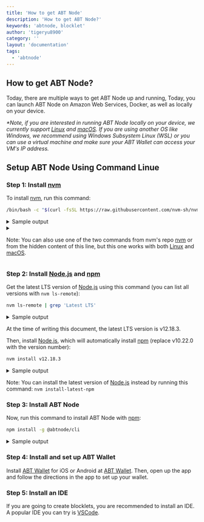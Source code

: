 ```yaml
---
title: 'How to get ABT Node'
description: 'How to get ABT Node?'
keywords: 'abtnode, blocklet'
author: 'tigeryu8900'
category: ''
layout: 'documentation'
tags:
  - 'abtnode'
---
```


## How to get ABT Node?

Today, there are multiple ways to get ABT Node up and running, Today, you can launch ABT Node on Amazon Web Services, Docker, as well as locally on your device.

_*Note, if you are interested in running ABT Node locally on your device, we currently support [Linux] and [macOS]. If you are using another OS like Windows, we recommend using Windows Subsystem Linux (WSL) or you can use a virtual machine and make sure your ABT Wallet can access your VM's IP address._

## Setup ABT Node Using Command Linue

### Step 1: Install [nvm]

To install [nvm], run this command:

```bash
/bin/bash -c "$(curl -fsSL https://raw.githubusercontent.com/nvm-sh/nvm/master/install.sh)"
```

<details>
<summary>Sample output</summary>

![install nvm](./images/install_nvm.gif)

</details>

<details>
<summary>

Note: You can also use one of the two commands from nvm's repo [nvm] or from the hidden content of this line, but this
one works with both [Linux] and [macOS].

</summary>

This one works on [macOS]:

```bash
curl -o- https://raw.githubusercontent.com/nvm-sh/nvm/v0.35.3/install.sh | bash
```

and this one works on [Linux]:

```bash
wget -qO- https://raw.githubusercontent.com/nvm-sh/nvm/v0.35.3/install.sh | bash
```

</details>

### Step 2: Install [Node.js] and [npm]

Get the latest LTS version of [Node.js] using this command (you can list all versions with `nvm ls-remote`):

```bash
nvm ls-remote | grep 'Latest LTS'
```

<details>
<summary>Sample output</summary>

![list Node.js versions](./images/list_node_versions.gif)

</details>

At the time of writing this document, the latest LTS version is v12.18.3.

Then, install [Node.js], which will automatically install [npm] (replace v10.22.0 with the version number):

```bash
nvm install v12.18.3
```

<details>
<summary>Sample output</summary>

![install Node.js](./images/install_node.gif)

</details>

Note: You can install the latest version of [Node.js] instead by running this command: `nvm install-latest-npm`

### Step 3: Install ABT Node

Now, run this command to install ABT Node with [npm]:

```bash
npm install -g @abtnode/cli
```

<details>
<summary>Sample output</summary>

![install ABT Node](./images/install_abtnode.gif)

</details>

### Step 4: Install and set up ABT Wallet

Install [ABT Wallet](https://abtwallet.io) for iOS or Android at [ABT Wallet](https://abtwallet.io). Then, open up the app and follow the
directions in the app to set up your wallet.

### Step 5: Install an IDE

If you are going to create blocklets, you are recommended to install an IDE. A popular IDE you can try is
[VSCode](http://code.visualstudio.com).

[Linux]:   https://www.linux.org
[macOS]:   https://www.apple.com/macos
[nvm]:     https://github.com/nvm-sh/nvm
[Node.js]: https://nodejs.org
[npm]:     https://www.npmjs.com
